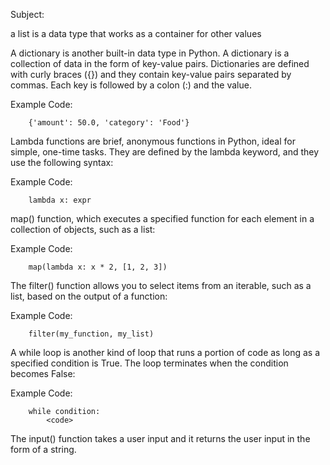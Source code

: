 Subject:

a list is a data type that works as a container for other values

A dictionary is another built-in data type in Python. 
A dictionary is a collection of data in the form of key-value pairs. 
Dictionaries are defined with curly braces ({}) and they contain key-value pairs separated by commas. 
Each key is followed by a colon (:) and the value.

Example Code:
```
    {'amount': 50.0, 'category': 'Food'}
```

Lambda functions are brief, anonymous functions in Python, ideal for simple, one-time tasks. They are defined by the lambda keyword, and they use the following syntax:

Example Code:
```
    lambda x: expr
```

map() function, which executes a specified function for each element in a collection of objects, such as a list:

Example Code:
```
    map(lambda x: x * 2, [1, 2, 3])
```

The filter() function allows you to select items from an iterable, such as a list, based on the output of a function:

Example Code:
```
    filter(my_function, my_list)
```

A while loop is another kind of loop that runs a portion of code as long as a specified condition is True. The loop terminates when the condition becomes False:

Example Code:
```
    while condition:
        <code>
```

The input() function takes a user input and it returns the user input in the form of a string.


